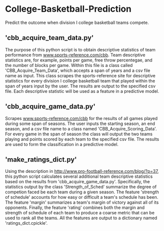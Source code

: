 College-Basketball-Prediction
=============================

Predict the outcome when division I college basketball teams compete.


'cbb_acquire_team_data.py' 
--------------------------

The purpose of this python script is to obtain descriptive statistics of team 
performance from www.sports-reference.com/cbb. Team descriptive statistics are,
for example, points per game, free throw percentegae, and the number of blocks
per game. Within this file is a class called 'CBB_Acquire_Team_Data', which 
accepts a span of years and a csv file name as input. This class scrapes the 
sports-reference site for descriptive statistics for every division I college
basketball team that played within the span of years input by the user. The 
results are output to the specified csv file. Each descriptive statistic will be
used as a feature in a predictive model.   

'cbb_acquire_game_data.py' 
--------------------------

Scrapes www.sports-reference.com/cbb for the results of all games played during 
some span of seasons. The user inputs the starting season, an end season, and a 
csv file name to a class named 'CBB_Acquire_Scoring_Data'. For every game in the
span of season the class will output the two teams playing and points scored by
each team to the specified csv file. The results are used to form the
classification in a predictive model.

'make_ratings_dict.py'
---------------------

Using the description in http://www.pro-football-reference.com/blog/?p=37, this 
python script calculates several additional team descriptive statistics based on
the results from 'cbb_acquire_game_data.py'. Specifically, the statistics output
by the class 'Strength_of_Sched' summarize the degree of competion faced be each
team during a given season. The feature 'strength of schedule' accounts for how
easy or difficult a team's schedule has been. The feature 'margin' summarizes 
a team's margin of victory against all of its opponents. Finally, the feature 
'rating' combines both the margin and strength of schedule of each team to 
produce a coarse metric that can be used to rank all the teams. All the features
are output to a dictionary named 'ratings_dict.cpickle'. 

